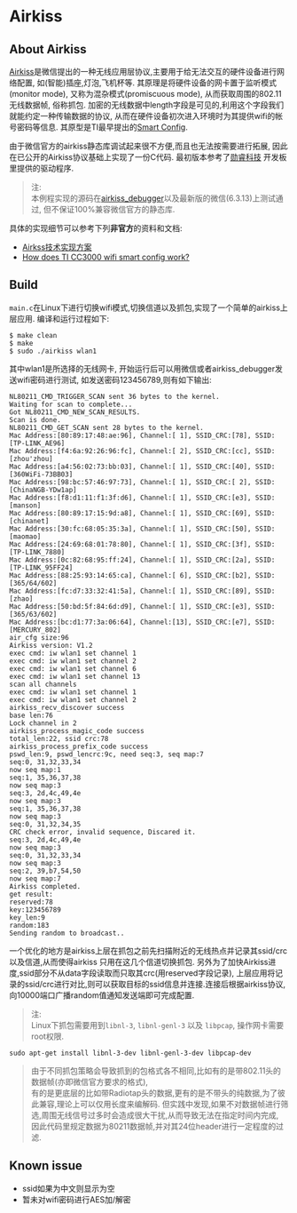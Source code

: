 # Airkiss


## About Airkiss

[Airkiss][airkiss]是微信提出的一种无线应用层协议,主要用于给无法交互的硬件设备进行网络配置,
如(智能)插座,灯泡,飞机杯等. 其原理是将硬件设备的网卡置于监听模式(monitor mode),
又称为混杂模式(promiscuous mode), 从而获取周围的802.11无线数据帧, 俗称抓包. 
加密的无线数据中length字段是可见的,利用这个字段我们就能约定一种传输数据的协议,
从而在硬件设备初次进入环境时为其提供wifi的帐号密码等信息.
其原型是TI最早提出的[Smart Config][smartcfg].

由于微信官方的airkiss静态库调试起来很不方便,而且也无法按需要进行拓展,
因此在已公开的Airkiss协议基础上实现了一份C代码. 最初版本参考了[勋睿科技][xrf]
开发板里提供的驱动程序.

> 注:  
> 本例程实现的源码在[airkiss\_debugger][akdbg]以及最新版的微信(6.3.13)上测试通过, 但不保证100%兼容微信官方的静态库.  

具体的实现细节可以参考下列**非官方**的资料和文档:

- [Airkss技术实现方案][airkiss_doc]
- [How does TI CC3000 wifi smart config work?][smartcfg_doc]

## Build

`main.c`在Linux下进行切换wifi模式,切换信道以及抓包,实现了一个简单的airkiss上层应用.
编译和运行过程如下:

    $ make clean
    $ make
    $ sudo ./airkiss wlan1

其中wlan1是所选择的无线网卡, 开始运行后可以用微信或者airkiss_debugger发送wifi密码进行测试, 
如发送密码123456789,则有如下输出:

```
NL80211_CMD_TRIGGER_SCAN sent 36 bytes to the kernel.
Waiting for scan to complete...
Got NL80211_CMD_NEW_SCAN_RESULTS.
Scan is done.
NL80211_CMD_GET_SCAN sent 28 bytes to the kernel.
Mac Address:[80:89:17:48:ae:96], Channel:[ 1], SSID_CRC:[78], SSID:[TP-LINK_AE96]
Mac Address:[f4:6a:92:26:96:fc], Channel:[ 2], SSID_CRC:[cc], SSID:[zhou'zhou]
Mac Address:[a4:56:02:73:bb:03], Channel:[ 1], SSID_CRC:[40], SSID:[360WiFi-73BB03]
Mac Address:[98:bc:57:46:97:73], Channel:[ 1], SSID_CRC:[ 2], SSID:[ChinaNGB-YDw1ap]
Mac Address:[f8:d1:11:f1:3f:d6], Channel:[ 1], SSID_CRC:[e3], SSID:[manson]
Mac Address:[80:89:17:15:9d:a8], Channel:[ 1], SSID_CRC:[69], SSID:[chinanet]
Mac Address:[30:fc:68:05:35:3a], Channel:[ 1], SSID_CRC:[50], SSID:[maomao]
Mac Address:[24:69:68:01:78:80], Channel:[ 1], SSID_CRC:[3f], SSID:[TP-LINK_7880]
Mac Address:[0c:82:68:95:ff:24], Channel:[ 1], SSID_CRC:[2a], SSID:[TP-LINK_95FF24]
Mac Address:[88:25:93:14:65:ca], Channel:[ 6], SSID_CRC:[b2], SSID:[365/64/602]
Mac Address:[fc:d7:33:32:41:5a], Channel:[ 1], SSID_CRC:[89], SSID:[zhao]
Mac Address:[50:bd:5f:84:6d:d9], Channel:[ 1], SSID_CRC:[e3], SSID:[365/63/602]
Mac Address:[bc:d1:77:3a:06:64], Channel:[13], SSID_CRC:[e7], SSID:[MERCURY_802]
air_cfg size:96
Airkiss version: V1.2
exec cmd: iw wlan1 set channel 1
exec cmd: iw wlan1 set channel 2
exec cmd: iw wlan1 set channel 6
exec cmd: iw wlan1 set channel 13
scan all channels
exec cmd: iw wlan1 set channel 1
exec cmd: iw wlan1 set channel 2
airkiss_recv_discover success
base len:76
Lock channel in 2
airkiss_process_magic_code success
total_len:22, ssid crc:78
airkiss_process_prefix_code success
pswd_len:9, pswd_lencrc:9c, need seq:3, seq map:7
seq:0, 31,32,33,34
now seq map:1
seq:1, 35,36,37,38
now seq map:3
seq:3, 2d,4c,49,4e
now seq map:3
seq:1, 35,36,37,38
now seq map:3
seq:0, 31,32,34,35
CRC check error, invalid sequence, Discared it.
seq:3, 2d,4c,49,4e
now seq map:3
seq:0, 31,32,33,34
now seq map:3
seq:2, 39,b7,54,50
now seq map:7
Airkiss completed.
get result:
reserved:78
key:123456789
key_len:9
random:183
Sending random to broadcast..
```

一个优化的地方是airkiss上层在抓包之前先扫描附近的无线热点并记录其ssid/crc以及信道,从而使得airkiss
只用在这几个信道切换抓包. 另外为了加快Airkiss进度,ssid部分不从data字段读取而只取其crc(用reserved字段记录),
上层应用将记录的ssid/crc进行对比,则可以获取目标的ssid信息并连接.连接后根据airkiss协议,
向10000端口广播random值通知发送端即可完成配置.

> 注:  
> Linux下抓包需要用到`libnl-3`, `libnl-genl-3` 以及 `libpcap`, 操作网卡需要root权限.  
```
sudo apt-get install libnl-3-dev libnl-genl-3-dev libpcap-dev
```
> 由于不同抓包策略会导致抓到的包格式各不相同,比如有的是带802.11头的数据帧(亦即微信官方要求的格式),  
> 有的是更底层的比如带Radiotap头的数据,更有的是不带头的纯数据,为了彼此兼容,理论上可以仅用长度来编解码.
> 但实践中发现,如果不对数据帧进行筛选,周围无线信号过多时会造成很大干扰,从而导致无法在指定时间内完成,  
> 因此代码里规定数据为80211数据帧,并对其24位header进行一定程度的过滤.

## Known issue

- ssid如果为中文则显示为空
- 暂未对wifi密码进行AES加/解密

[xrf]: http://www.xrf.net.cn
[akdbg]: http://iot.weixin.qq.com/wiki/doc/wifi/AirKissDebugger.apk
[airkiss]:http://iot.weixin.qq.com/wiki/doc/wifi/AirKissDoc.pdf
[smartcfg]:http://processors.wiki.ti.com/index.php/CC3000_Smart_Config
[airkiss_doc]:http://wenku.baidu.com/view/0e825981ad02de80d5d8409c
[airkiss_doc2]:https://www.docdroid.net/UIi8rgt/airkiss-protocol.pdf.html
[smartcfg_doc]:http://electronics.stackexchange.com/questions/61704/how-does-ti-cc3000-wifi-smart-config-work

